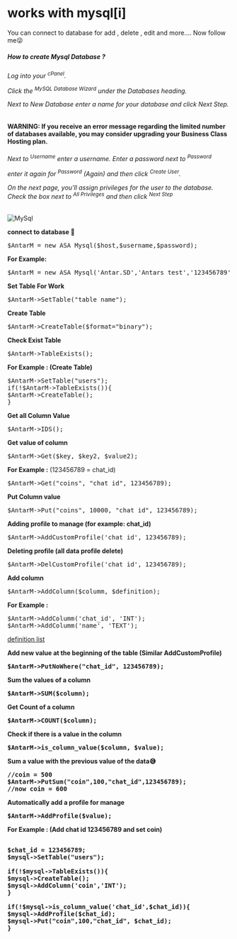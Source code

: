 # works with mysql[i]

You can connect to database for add , delete , edit and more.... Now follow me😜

<h5>How to create Mysql Database ? </h5>

<h6>Log into your <sup>cPanel</sup>.

Click the <sup>MySQL Database Wizard</sup> under the Databases heading.


Next to New Database enter a name for your database and click Next Step.

</h6>

<b>WARNING: If you receive an error message regarding the limited number of databases available, you may consider upgrading your Business Class Hosting plan.</b>

<h6>
Next to <sup>Username</sup> enter a username.
Enter a password next to <sup>Password</sup>

enter it again for <sup>Password</sup> (Again) and then click <sup>Create User</sup>.


On the next page, you'll assign privileges for the user to the database. Check the box next to <sup>All Privileges</sup> and then click <sup>Next Step</sup>
</h6>

<img src="http://Antar.SD/files/m2pw_img_20181207_095453.jpg" alt="MySql"/> 

<b>connect to database 🔘</b>
<pre>$AntarM = new ASA_Mysql($host,$username,$password);</pre>
<b>For Example: </b>
<pre>$AntarM = new ASA_Mysql('Antar.SD','Antars_test','123456789');</pre>

<b>Set Table For Work</b>
<pre>$AntarM->SetTable("table_name");</pre>

<b>Create Table</b>
<pre>$AntarM->CreateTable($format="binary");</pre>

<b>Check Exist Table</b>
<pre>$AntarM->TableExists();</pre>

<b> For Example : (Create Table)</b>
<pre>
$AntarM->SetTable("users");
if(!$AntarM->TableExists()){
$AntarM->CreateTable();
}
</pre>

<b>Get all Column Value</b>
<pre>$AntarM->IDS();</pre>

<b>Get value of column</b>
<pre>$AntarM->Get($key, $key2, $value2);</pre>
<b>For Example :</b> (123456789 = chat_id)
<pre>$AntarM->Get("coins", "chat_id", 123456789);</pre>

<b>Put Column value</b>
<pre>$AntarM->Put("coins", 10000, "chat_id", 123456789);</pre>

<b>Adding profile to manage (for example: chat_id)</b>
<pre>$AntarM->AddCustomProfile('chat_id', 123456789);</pre>

<b>Deleting profile (all data profile delete)</b>
<pre>$AntarM->DelCustomProfile('chat_id', 123456789);</pre>

<b>Add column</b>
<pre>$AntarM->AddColumn($columm, $definition);</pre>
<b>For Example :</b>
<pre>
$AntarM->AddColumm('chat_id', 'INT');
$AntarM->AddColumm('name', 'TEXT');
</pre>
<a href="https://www.w3schools.com/sql/sql_datatypes.asp">definition list</a>

<b>Add new value at the beginning of the table (Similar AddCustomProfile)<b>
<pre>$AntarM->PutNoWhere("chat_id", 123456789);</pre>
  
<b>Sum the values of a column</b>
<pre>$AntarM->SUM($column);</pre>

<b>Get Count of a column</b>
<pre>$AntarM->COUNT($column);</pre>

<b>Check if there is a value in the column</b>
<pre>$AntarM->is_column_value($column, $value);</pre>

<b>Sum a value with the previous value of the data😅</b>
<pre>
//coin = 500
$AntarM->PutSum("coin",100,"chat_id",123456789);
//now coin = 600
</pre>


<b>Automatically add a profile for manage</b>
<pre>$AntarM->AddProfile($value);</pre>
<b> For Example : (Add chat id 123456789 and set coin) </b>
<pre>

$chat_id = 123456789;
$mysql->SetTable("users");

if(!$mysql->TableExists()){
$mysql->CreateTable();
$mysql->AddColumn('coin','INT');
}

if(!$mysql->is_column_value('chat_id',$chat_id)){
$mysql->AddProfile($chat_id);
$mysql->Put("coin",100,"chat_id", $chat_id);
}
</pre>
